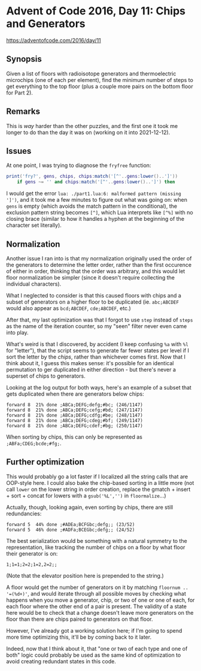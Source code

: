# Advent of Code 2016, Day 11: Chips and Generators

https://adventofcode.com/2016/day/11

## Synopsis

Given a list of floors with radioisotope generators and thermoelectric microchips (one of each per element), find the minimum number of steps to get everything to the top floor (plus a couple more pairs on the bottom floor for Part 2).

## Remarks

This is *way* harder than the other puzzles, and the first one it took me longer to do than the day it was on (working on it into 2021-12-12).

## Issues

At one point, I was trying to diagnose the `fryfree` function:

```lua
print('fry?', gens, chips, chips:match('[^'..gens:lower()..']'))
    if gens ~= '' and chips:match('[^'..gens:lower()..']') then
```

I would get the error `lua: ./part1.lua:6: malformed pattern (missing ']')`, and it took me a few minutes to figure out what was going on: when `gens` is empty (which avoids the match pattern in the conditional), the exclusion pattern string becomes `[^]`, which Lua interprets like `[^%]` with no closing brace (similar to how it handles a hyphen at the beginning of the character set literally).

## Normalization

Another issue I ran into is that my normalization originally used the order of the generators to determine the letter order, rather than the first occurence of either in order, thinking that the order was arbitrary, and this would let floor normalization be simpler (since it doesn't require collecting the individual characters).

What I neglected to consider is that this caused floors with chips and a subset of generators on a higher floor to be duplicated (ie. `abc;ABCDEF` would also appear as `bcd;ABCDEF`, `cde;ABCDEF`, etc.)

After that, my last optimization was that I forgot to use `step` instead of `steps` as the name of the iteration counter, so my "seen" filter never even came into play.

What's weird is that I discovered, by accident (I keep confusing `%a` with `%l` for "letter"), that the script seems to generate far fewer states per level if I sort the letter by the *chips*, rather than whichever comes first. Now that I think about it, I guess this makes sense: it's possible for an identical permutation to ger duplicated in either direction - but there's never a superset of chips to generators.

Looking at the log output for both ways, here's an example of a subset that gets duplicated when there are generators below chips:

```
forward 8  21% done ;ABCa;DEFG;defg;#bc; (246/1147)
forward 8  21% done ;ABCa;DEFG;cefg;#bd; (247/1147)
forward 8  21% done ;ABCa;DEFG;cdfg;#be; (248/1147)
forward 8  21% done ;ABCa;DEFG;cdeg;#bf; (249/1147)
forward 8  21% done ;ABCa;DEFG;cdef;#bg; (250/1147)
```

When sorting by chips, this can only be represented as `;ABFa;CDEG;bcde;#fg;`.

## Further optimization

This would probably go a lot faster if I localized all the string calls that are OOP-style here. I could also bake the chip-based sorting in a little more (not call `lower` on the lower string in order creation, replace the gmatch + insert + sort + concat for lowers with a `gsub('%L','')` in `floormalize`...)

Actually, though, looking again, even sorting by chips, there are still redundancies:

```
forward 5  44% done ;#ADEa;BCFGbc;defg;; (23/52)
forward 5  46% done ;#ADFa;BCEGbc;defg;; (24/52)
```

The best serialization would be something with a natural symmetry to the representation, like tracking the number of chips on a floor by what floor their generator is on:

```
1;1=1;2=2;1=2,2=2;;
```

(Note that the elevator position here is prepended to the string.) 

A floor would get the number of generators on it by matching `floornum .. '=(%d+)'`, and would iterate through all possible moves by checking what happens when you move a generator, chip, or two of one or one of each, for each floor where the other end of a pair is present. The validity of a state here would be to check that a change doesn't leave more generators on the floor than there are chips paired to generators on that floor.

However, I've already got a working solution here; if I'm going to spend more time optimizing this, it'll be by coming back to it later.

Indeed, now that I think about it, that "one or two of each type and one of both" logic could probably be used as the same kind of optimization to avoid creating redundant states in this code.
